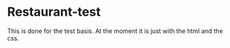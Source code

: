 # Restaurant-test
This is done for the test basis. At the moment it is just with the html and the css.
